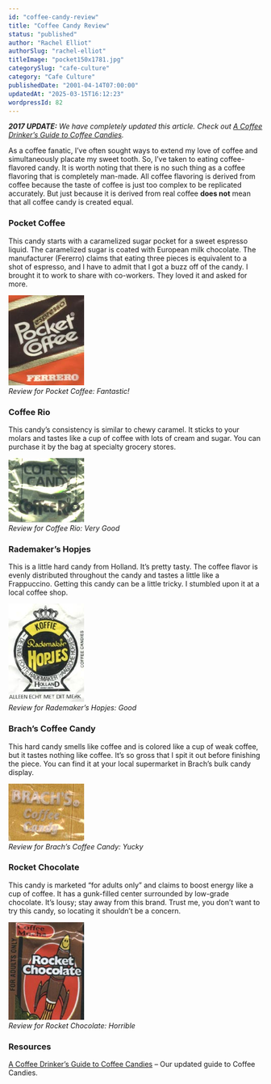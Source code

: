 ```yaml
---
id: "coffee-candy-review"
title: "Coffee Candy Review"
status: "published"
author: "Rachel Elliot"
authorSlug: "rachel-elliot"
titleImage: "pocket150x1781.jpg"
categorySlug: "cafe-culture"
category: "Cafe Culture"
publishedDate: "2001-04-14T07:00:00"
updatedAt: "2025-03-15T16:12:23"
wordpressId: 82
---
```


***2017 UPDATE:** We have completely updated this article. Check out [A Coffee Drinker’s Guide to Coffee Candies](/coffee-drinkers-guide-coffee-candies/).* 

As a coffee fanatic, I’ve often sought ways to extend my love of coffee and simultaneously placate my sweet tooth. So, I’ve taken to eating coffee-flavored candy. It is worth noting that there is no such thing as a coffee flavoring that is completely man-made. All coffee flavoring is derived from coffee because the taste of coffee is just too complex to be replicated accurately. But just because it is derived from real coffee **does not** mean that all coffee candy is created equal.

### Pocket Coffee

This candy starts with a caramelized sugar pocket for a sweet espresso liquid. The caramelized sugar is coated with European milk chocolate. The manufacturer (Fererro) claims that eating three pieces is equivalent to a shot of espresso, and I have to admit that I got a buzz off of the candy. I brought it to work to share with co-workers. They loved it and asked for more.

![Pocket Coffee](pocket150x1781.jpg)  
*Review for Pocket Coffee: Fantastic!*

### Coffee Rio

This candy’s consistency is similar to chewy caramel. It sticks to your molars and tastes like a cup of coffee with lots of cream and sugar. You can purchase it by the bag at specialty grocery stores.

![Coffee Rio](rio150x127.jpg)  
*Review for Coffee Rio: Very Good*

### Rademaker’s Hopjes

This is a little hard candy from Holland. It’s pretty tasty. The coffee flavor is evenly distributed throughout the candy and tastes a little like a Frappuccino. Getting this candy can be a little tricky. I stumbled upon it at a local coffee shop.

![Hopjes](hopjes150x194.jpg)  
*Review for Rademaker’s Hopjes: Good*

### Brach’s Coffee Candy

This hard candy smells like coffee and is colored like a cup of weak coffee, but it tastes nothing like coffee. It’s so gross that I spit it out before finishing the piece. You can find it at your local supermarket in Brach’s bulk candy display.

![brach 5](brach150x113.jpg)  
*Review for Brach’s Coffee Candy: Yucky*

### Rocket Chocolate

This candy is marketed “for adults only” and claims to boost energy like a cup of coffee. It has a gunk-filled center surrounded by low-grade chocolate. It’s lousy; stay away from this brand. Trust me, you don’t want to try this candy, so locating it shouldn’t be a concern.

![Rocket Chocolate](rocket150x193.jpg)  
*Review for Rocket Chocolate: Horrible*

### Resources

[A Coffee Drinker’s Guide to Coffee Candies](/coffee-drinkers-guide-coffee-candies/) – Our updated guide to Coffee Candies.
